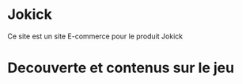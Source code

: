 # Jokick 
Ce site est un site E-commerce pour le produit Jokick

# Decouverte et contenus sur le jeu
